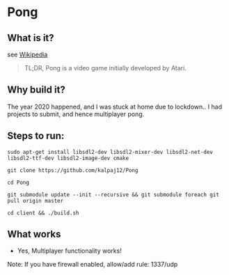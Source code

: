 # Pong


## What is it?
see [Wikipedia](https://en.wikipedia.org/wiki/Pong)

> TL;DR, Pong is a video game initially developed by Atari.

## Why build it?
The year 2020 happened, and I was stuck at home due to lockdown.. I had projects to submit, and hence multiplayer pong.

## Steps to run:

    sudo apt-get install libsdl2-dev libsdl2-mixer-dev libsdl2-net-dev libsdl2-ttf-dev libsdl2-image-dev cmake

    git clone https://github.com/kalpaj12/Pong

    cd Pong

    git submodule update --init --recursive && git submodule foreach git pull origin master

    cd client && ./build.sh

## What works
* Yes, Multiplayer functionality works!


Note: If you have firewall enabled, allow/add rule: 1337/udp
